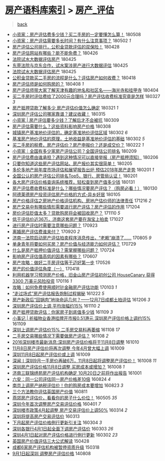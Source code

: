 [房产语料库索引](../../README.md)  > [房产_评估](房产_评估.md)
====
> [back](../README.md)

- [小资家：房产评估费多少钱？买二手房的一定要懂怎么算！](http://jkwz.applinzi.com/ittc/7100750105709904903.html#%E5%B0%8F%E8%B5%84%E5%AE%B6%EF%BC%9A%E6%88%BF%E4%BA%A7%E8%AF%84%E4%BC%B0%E8%B4%B9%E5%A4%9A%E5%B0%91%E9%92%B1%EF%BC%9F%E4%B9%B0%E4%BA%8C%E6%89%8B%E6%88%BF%E7%9A%84%E4%B8%80%E5%AE%9A%E8%A6%81%E6%87%82%E6%80%8E%E4%B9%88%E7%AE%97%EF%BC%81) 180508  
- [小资家：房产评估需要多长时间？有什么注意事项？](http://jkwz.applinzi.com/ittc/7098537637034066960.html#%E5%B0%8F%E8%B5%84%E5%AE%B6%EF%BC%9A%E6%88%BF%E4%BA%A7%E8%AF%84%E4%BC%B0%E9%9C%80%E8%A6%81%E5%A4%9A%E9%95%BF%E6%97%B6%E9%97%B4%EF%BC%9F%E6%9C%89%E4%BB%80%E4%B9%88%E6%B3%A8%E6%84%8F%E4%BA%8B%E9%A1%B9%EF%BC%9F) 180502 *1* 
- [房产评估公司排行，公积金贷款评估的双保险！](http://jkwz.applinzi.com/ittc/7097039647878415366.html#%E6%88%BF%E4%BA%A7%E8%AF%84%E4%BC%B0%E5%85%AC%E5%8F%B8%E6%8E%92%E8%A1%8C%EF%BC%8C%E5%85%AC%E7%A7%AF%E9%87%91%E8%B4%B7%E6%AC%BE%E8%AF%84%E4%BC%B0%E7%9A%84%E5%8F%8C%E4%BF%9D%E9%99%A9%EF%BC%81) 180428  
- [房产评估网站有哪些？能不能免费？](http://jkwz.applinzi.com/ittc/7096238025212429319.html#%E6%88%BF%E4%BA%A7%E8%AF%84%E4%BC%B0%E7%BD%91%E7%AB%99%E6%9C%89%E5%93%AA%E4%BA%9B%EF%BC%9F%E8%83%BD%E4%B8%8D%E8%83%BD%E5%85%8D%E8%B4%B9%EF%BC%9F) 180426  
- [法院试水大数据评估房产](http://jkwz.applinzi.com/ittc/7095840652728468487.html#%E6%B3%95%E9%99%A2%E8%AF%95%E6%B0%B4%E5%A4%A7%E6%95%B0%E6%8D%AE%E8%AF%84%E4%BC%B0%E6%88%BF%E4%BA%A7) 180425  
- [东莞法院与京东合作，试水案涉房产进行大数据评估](http://jkwz.applinzi.com/ittc/7095837603368797194.html#%E4%B8%9C%E8%8E%9E%E6%B3%95%E9%99%A2%E4%B8%8E%E4%BA%AC%E4%B8%9C%E5%90%88%E4%BD%9C%EF%BC%8C%E8%AF%95%E6%B0%B4%E6%A1%88%E6%B6%89%E6%88%BF%E4%BA%A7%E8%BF%9B%E8%A1%8C%E5%A4%A7%E6%95%B0%E6%8D%AE%E8%AF%84%E4%BC%B0) 180425  
- [法院试水大数据评估房产](http://jkwz.applinzi.com/ittc/7095759060475577360.html#%E6%B3%95%E9%99%A2%E8%AF%95%E6%B0%B4%E5%A4%A7%E6%95%B0%E6%8D%AE%E8%AF%84%E4%BC%B0%E6%88%BF%E4%BA%A7) 180425  
- [公积金贷款买二手房的流程是什么？评估房产如何收费？](http://jkwz.applinzi.com/ittc/7093318168963712006.html#%E5%85%AC%E7%A7%AF%E9%87%91%E8%B4%B7%E6%AC%BE%E4%B9%B0%E4%BA%8C%E6%89%8B%E6%88%BF%E7%9A%84%E6%B5%81%E7%A8%8B%E6%98%AF%E4%BB%80%E4%B9%88%EF%BC%9F%E8%AF%84%E4%BC%B0%E6%88%BF%E4%BA%A7%E5%A6%82%E4%BD%95%E6%94%B6%E8%B4%B9%EF%BC%9F) 180418  
- [房产评估师是如何购房的？](http://jkwz.applinzi.com/ittc/7089721978636469259.html#%E6%88%BF%E4%BA%A7%E8%AF%84%E4%BC%B0%E5%B8%88%E6%98%AF%E5%A6%82%E4%BD%95%E8%B4%AD%E6%88%BF%E7%9A%84%EF%BC%9F) 180408 *1* 
- [房产评估师带大家了解天津有趣的地名和社区名——海光寺和挂甲寺](http://jkwz.applinzi.com/ittc/7088039421821846545.html#%E6%88%BF%E4%BA%A7%E8%AF%84%E4%BC%B0%E5%B8%88%E5%B8%A6%E5%A4%A7%E5%AE%B6%E4%BA%86%E8%A7%A3%E5%A4%A9%E6%B4%A5%E6%9C%89%E8%B6%A3%E7%9A%84%E5%9C%B0%E5%90%8D%E5%92%8C%E7%A4%BE%E5%8C%BA%E5%90%8D%E2%80%94%E2%80%94%E6%B5%B7%E5%85%89%E5%AF%BA%E5%92%8C%E6%8C%82%E7%94%B2%E5%AF%BA) 180404  
- [买二手房时评估费给了2000元合理吗？房产评估收费标准究竟是怎样](http://jkwz.applinzi.com/ittc/7085099094576202759.html#%E4%B9%B0%E4%BA%8C%E6%89%8B%E6%88%BF%E6%97%B6%E8%AF%84%E4%BC%B0%E8%B4%B9%E7%BB%99%E4%BA%862000%E5%85%83%E5%90%88%E7%90%86%E5%90%97%EF%BC%9F%E6%88%BF%E4%BA%A7%E8%AF%84%E4%BC%B0%E6%94%B6%E8%B4%B9%E6%A0%87%E5%87%86%E7%A9%B6%E7%AB%9F%E6%98%AF%E6%80%8E%E6%A0%B7) 180327 *3* 
- [房产抵押贷款了解多少 房产评估价值怎么确定](http://jkwz.applinzi.com/ittc/7082884107229201424.html#%E6%88%BF%E4%BA%A7%E6%8A%B5%E6%8A%BC%E8%B4%B7%E6%AC%BE%E4%BA%86%E8%A7%A3%E5%A4%9A%E5%B0%91+%E6%88%BF%E4%BA%A7%E8%AF%84%E4%BC%B0%E4%BB%B7%E5%80%BC%E6%80%8E%E4%B9%88%E7%A1%AE%E5%AE%9A) 180321 *1* 
- [深圳房产评估公司哪家靠谱？建议收藏！](http://jkwz.applinzi.com/ittc/7080652878761165830.html#%E6%B7%B1%E5%9C%B3%E6%88%BF%E4%BA%A7%E8%AF%84%E4%BC%B0%E5%85%AC%E5%8F%B8%E5%93%AA%E5%AE%B6%E9%9D%A0%E8%B0%B1%EF%BC%9F%E5%BB%BA%E8%AE%AE%E6%94%B6%E8%97%8F%EF%BC%81) 180315  
- [小资家 | 房产评估要多少钱？了解后才不会被坑](http://jkwz.applinzi.com/ittc/7078500947557090320.html#%E5%B0%8F%E8%B5%84%E5%AE%B6+%7C+%E6%88%BF%E4%BA%A7%E8%AF%84%E4%BC%B0%E8%A6%81%E5%A4%9A%E5%B0%91%E9%92%B1%EF%BC%9F%E4%BA%86%E8%A7%A3%E5%90%8E%E6%89%8D%E4%B8%8D%E4%BC%9A%E8%A2%AB%E5%9D%91) 180309  
- [房产评估需要什么？这些资料影响房产价格](http://jkwz.applinzi.com/ittc/7078052309936636939.html#%E6%88%BF%E4%BA%A7%E8%AF%84%E4%BC%B0%E9%9C%80%E8%A6%81%E4%BB%80%E4%B9%88%EF%BC%9F%E8%BF%99%E4%BA%9B%E8%B5%84%E6%96%99%E5%BD%B1%E5%93%8D%E6%88%BF%E4%BA%A7%E4%BB%B7%E6%A0%BC) 180308  
- [城镇房产基准地价评估的，确定基准地价评估区域](http://jkwz.applinzi.com/ittc/7075811723556946954.html#%E5%9F%8E%E9%95%87%E6%88%BF%E4%BA%A7%E5%9F%BA%E5%87%86%E5%9C%B0%E4%BB%B7%E8%AF%84%E4%BC%B0%E7%9A%84%EF%BC%8C%E7%A1%AE%E5%AE%9A%E5%9F%BA%E5%87%86%E5%9C%B0%E4%BB%B7%E8%AF%84%E4%BC%B0%E5%8C%BA%E5%9F%9F) 180302 *6* 
- [基准房产地价评估的原理，土地收益是基准地价评估的基础](http://jkwz.applinzi.com/ittc/7075810472815494151.html#%E5%9F%BA%E5%87%86%E6%88%BF%E4%BA%A7%E5%9C%B0%E4%BB%B7%E8%AF%84%E4%BC%B0%E7%9A%84%E5%8E%9F%E7%90%86%EF%BC%8C%E5%9C%9F%E5%9C%B0%E6%94%B6%E7%9B%8A%E6%98%AF%E5%9F%BA%E5%87%86%E5%9C%B0%E4%BB%B7%E8%AF%84%E4%BC%B0%E7%9A%84%E5%9F%BA%E7%A1%80) 180302 *5* 
- [买二手房的税费，房产评估价？房产申报价？还是成交价？](http://jkwz.applinzi.com/ittc/7072934191983756294.html#%E4%B9%B0%E4%BA%8C%E6%89%8B%E6%88%BF%E7%9A%84%E7%A8%8E%E8%B4%B9%EF%BC%8C%E6%88%BF%E4%BA%A7%E8%AF%84%E4%BC%B0%E4%BB%B7%EF%BC%9F%E6%88%BF%E4%BA%A7%E7%94%B3%E6%8A%A5%E4%BB%B7%EF%BC%9F%E8%BF%98%E6%98%AF%E6%88%90%E4%BA%A4%E4%BB%B7%EF%BC%9F) 180222 *1* 
- [小资家｜全国有多少家房产评估公司？全国评估公司排名](http://jkwz.applinzi.com/ittc/7068094779407991825.html#%E5%B0%8F%E8%B5%84%E5%AE%B6%EF%BD%9C%E5%85%A8%E5%9B%BD%E6%9C%89%E5%A4%9A%E5%B0%91%E5%AE%B6%E6%88%BF%E4%BA%A7%E8%AF%84%E4%BC%B0%E5%85%AC%E5%8F%B8%EF%BC%9F%E5%85%A8%E5%9B%BD%E8%AF%84%E4%BC%B0%E5%85%AC%E5%8F%B8%E6%8E%92%E5%90%8D) 180209  
- [房产评估费由谁承担？遇到这种情况可以直接举报（房产抵押须知）](http://jkwz.applinzi.com/ittc/7066979938593145867.html#%E6%88%BF%E4%BA%A7%E8%AF%84%E4%BC%B0%E8%B4%B9%E7%94%B1%E8%B0%81%E6%89%BF%E6%8B%85%EF%BC%9F%E9%81%87%E5%88%B0%E8%BF%99%E7%A7%8D%E6%83%85%E5%86%B5%E5%8F%AF%E4%BB%A5%E7%9B%B4%E6%8E%A5%E4%B8%BE%E6%8A%A5%EF%BC%88%E6%88%BF%E4%BA%A7%E6%8A%B5%E6%8A%BC%E9%A1%BB%E7%9F%A5%EF%BC%89) 180206  
- [只要你知道这些房产评估网站，房产报价其实很简单！](http://jkwz.applinzi.com/ittc/7066632063690474503.html#%E5%8F%AA%E8%A6%81%E4%BD%A0%E7%9F%A5%E9%81%93%E8%BF%99%E4%BA%9B%E6%88%BF%E4%BA%A7%E8%AF%84%E4%BC%B0%E7%BD%91%E7%AB%99%EF%BC%8C%E6%88%BF%E4%BA%A7%E6%8A%A5%E4%BB%B7%E5%85%B6%E5%AE%9E%E5%BE%88%E7%AE%80%E5%8D%95%EF%BC%81) 180205  
- [多伦多地产局年度市场评估和展望报告出炉 预估2018年房产走势](http://jkwz.applinzi.com/ittc/7065158774619112465.html#%E5%A4%9A%E4%BC%A6%E5%A4%9A%E5%9C%B0%E4%BA%A7%E5%B1%80%E5%B9%B4%E5%BA%A6%E5%B8%82%E5%9C%BA%E8%AF%84%E4%BC%B0%E5%92%8C%E5%B1%95%E6%9C%9B%E6%8A%A5%E5%91%8A%E5%87%BA%E7%82%89+%E9%A2%84%E4%BC%B02018%E5%B9%B4%E6%88%BF%E4%BA%A7%E8%B5%B0%E5%8A%BF) 180201 *1* 
- [全国公认的房产评估公司排名Top5，银行、房管局认证！](http://jkwz.applinzi.com/ittc/7065133264979624971.html#%E5%85%A8%E5%9B%BD%E5%85%AC%E8%AE%A4%E7%9A%84%E6%88%BF%E4%BA%A7%E8%AF%84%E4%BC%B0%E5%85%AC%E5%8F%B8%E6%8E%92%E5%90%8DTop5%EF%BC%8C%E9%93%B6%E8%A1%8C%E3%80%81%E6%88%BF%E7%AE%A1%E5%B1%80%E8%AE%A4%E8%AF%81%EF%BC%81) 180201  
- [各大房产评估价格查询系统推荐，轻松查到房产值多少钱](http://jkwz.applinzi.com/ittc/7064790416254043142.html#%E5%90%84%E5%A4%A7%E6%88%BF%E4%BA%A7%E8%AF%84%E4%BC%B0%E4%BB%B7%E6%A0%BC%E6%9F%A5%E8%AF%A2%E7%B3%BB%E7%BB%9F%E6%8E%A8%E8%8D%90%EF%BC%8C%E8%BD%BB%E6%9D%BE%E6%9F%A5%E5%88%B0%E6%88%BF%E4%BA%A7%E5%80%BC%E5%A4%9A%E5%B0%91%E9%92%B1) 180131  
- [房产评估费收费标准是什么？哪些情况要房产评估？（购房必看！）](http://jkwz.applinzi.com/ittc/7064304825171182598.html#%E6%88%BF%E4%BA%A7%E8%AF%84%E4%BC%B0%E8%B4%B9%E6%94%B6%E8%B4%B9%E6%A0%87%E5%87%86%E6%98%AF%E4%BB%80%E4%B9%88%EF%BC%9F%E5%93%AA%E4%BA%9B%E6%83%85%E5%86%B5%E8%A6%81%E6%88%BF%E4%BA%A7%E8%AF%84%E4%BC%B0%EF%BC%9F%EF%BC%88%E8%B4%AD%E6%88%BF%E5%BF%85%E7%9C%8B%EF%BC%81%EF%BC%89) 180130  
- [阿德莱德房产投资评估房产价格的方式-异乡好居](http://jkwz.applinzi.com/ittc/7055098921188066314.html#%E9%98%BF%E5%BE%B7%E8%8E%B1%E5%BE%B7%E6%88%BF%E4%BA%A7%E6%8A%95%E8%B5%84%E8%AF%84%E4%BC%B0%E6%88%BF%E4%BA%A7%E4%BB%B7%E6%A0%BC%E7%9A%84%E6%96%B9%E5%BC%8F-%E5%BC%82%E4%B9%A1%E5%A5%BD%E5%B1%85) 180105  
- [房产价格评估之房地产价格评估机构、房地产估价师的法律责任](http://jkwz.applinzi.com/ittc/7046965533377823761.html#%E6%88%BF%E4%BA%A7%E4%BB%B7%E6%A0%BC%E8%AF%84%E4%BC%B0%E4%B9%8B%E6%88%BF%E5%9C%B0%E4%BA%A7%E4%BB%B7%E6%A0%BC%E8%AF%84%E4%BC%B0%E6%9C%BA%E6%9E%84%E3%80%81%E6%88%BF%E5%9C%B0%E4%BA%A7%E4%BC%B0%E4%BB%B7%E5%B8%88%E7%9A%84%E6%B3%95%E5%BE%8B%E8%B4%A3%E4%BB%BB) 171216 *2* 
- [房产交易中有哪些情形需要进行房产评估？房产评估的作用](http://jkwz.applinzi.com/ittc/7043280760490951696.html#%E6%88%BF%E4%BA%A7%E4%BA%A4%E6%98%93%E4%B8%AD%E6%9C%89%E5%93%AA%E4%BA%9B%E6%83%85%E5%BD%A2%E9%9C%80%E8%A6%81%E8%BF%9B%E8%A1%8C%E6%88%BF%E4%BA%A7%E8%AF%84%E4%BC%B0%EF%BC%9F%E6%88%BF%E4%BA%A7%E8%AF%84%E4%BC%B0%E7%9A%84%E4%BD%9C%E7%94%A8) 171204  
- [房价评估贬值太多？贷款购房将会被回收房产？](http://jkwz.applinzi.com/ittc/7034246115048817680.html#%E6%88%BF%E4%BB%B7%E8%AF%84%E4%BC%B0%E8%B4%AC%E5%80%BC%E5%A4%AA%E5%A4%9A%EF%BC%9F%E8%B4%B7%E6%AC%BE%E8%B4%AD%E6%88%BF%E5%B0%86%E4%BC%9A%E8%A2%AB%E5%9B%9E%E6%94%B6%E6%88%BF%E4%BA%A7%EF%BC%9F) 171110 *5* 
- [低于评估价近36万，济南这套房产要在淘宝上拍卖](http://jkwz.applinzi.com/ittc/7029193603677684752.html#%E4%BD%8E%E4%BA%8E%E8%AF%84%E4%BC%B0%E4%BB%B7%E8%BF%9136%E4%B8%87%EF%BC%8C%E6%B5%8E%E5%8D%97%E8%BF%99%E5%A5%97%E6%88%BF%E4%BA%A7%E8%A6%81%E5%9C%A8%E6%B7%98%E5%AE%9D%E4%B8%8A%E6%8B%8D%E5%8D%96) 171027  
- [进行房产评估时需要注意哪些问题？](http://jkwz.applinzi.com/ittc/7016084736999703568.html#%E8%BF%9B%E8%A1%8C%E6%88%BF%E4%BA%A7%E8%AF%84%E4%BC%B0%E6%97%B6%E9%9C%80%E8%A6%81%E6%B3%A8%E6%84%8F%E5%93%AA%E4%BA%9B%E9%97%AE%E9%A2%98%EF%BC%9F) 170923  
- [离婚房产评估费谁来付？](http://jkwz.applinzi.com/ittc/7015325402707526672.html#%E7%A6%BB%E5%A9%9A%E6%88%BF%E4%BA%A7%E8%AF%84%E4%BC%B0%E8%B4%B9%E8%B0%81%E6%9D%A5%E4%BB%98%EF%BC%9F) 170920 *2* 
- [济南一法院启动房产评估拍卖程序消息传出，“老赖”崩溃了……](http://jkwz.applinzi.com/ittc/6998333257442395152.html#%E6%B5%8E%E5%8D%97%E4%B8%80%E6%B3%95%E9%99%A2%E5%90%AF%E5%8A%A8%E6%88%BF%E4%BA%A7%E8%AF%84%E4%BC%B0%E6%8B%8D%E5%8D%96%E7%A8%8B%E5%BA%8F%E6%B6%88%E6%81%AF%E4%BC%A0%E5%87%BA%EF%BC%8C%E2%80%9C%E8%80%81%E8%B5%96%E2%80%9D%E5%B4%A9%E6%BA%83%E4%BA%86%E2%80%A6%E2%80%A6) 170805 *9* 
- [单身青年将要如何买房？房产价值与经济能力如何评估？](http://jkwz.applinzi.com/ittc/6995793232993453072.html#%E5%8D%95%E8%BA%AB%E9%9D%92%E5%B9%B4%E5%B0%86%E8%A6%81%E5%A6%82%E4%BD%95%E4%B9%B0%E6%88%BF%EF%BC%9F%E6%88%BF%E4%BA%A7%E4%BB%B7%E5%80%BC%E4%B8%8E%E7%BB%8F%E6%B5%8E%E8%83%BD%E5%8A%9B%E5%A6%82%E4%BD%95%E8%AF%84%E4%BC%B0%EF%BC%9F) 170729  
- [什么是房产抵押价值评估？需掌握哪些问题？](http://jkwz.applinzi.com/ittc/6993821396701283345.html#%E4%BB%80%E4%B9%88%E6%98%AF%E6%88%BF%E4%BA%A7%E6%8A%B5%E6%8A%BC%E4%BB%B7%E5%80%BC%E8%AF%84%E4%BC%B0%EF%BC%9F%E9%9C%80%E6%8E%8C%E6%8F%A1%E5%93%AA%E4%BA%9B%E9%97%AE%E9%A2%98%EF%BC%9F) 170724  
- [影响房产评估值高低的因素有哪些？](http://jkwz.applinzi.com/ittc/6976381142650323972.html#%E5%BD%B1%E5%93%8D%E6%88%BF%E4%BA%A7%E8%AF%84%E4%BC%B0%E5%80%BC%E9%AB%98%E4%BD%8E%E7%9A%84%E5%9B%A0%E7%B4%A0%E6%9C%89%E5%93%AA%E4%BA%9B%EF%BC%9F) 170607  
- [房产攻略：做好二手房评估等于迈好第一步](http://jkwz.applinzi.com/ittc/6972003079992902660.html#%E6%88%BF%E4%BA%A7%E6%94%BB%E7%95%A5%EF%BC%9A%E5%81%9A%E5%A5%BD%E4%BA%8C%E6%89%8B%E6%88%BF%E8%AF%84%E4%BC%B0%E7%AD%89%E4%BA%8E%E8%BF%88%E5%A5%BD%E7%AC%AC%E4%B8%80%E6%AD%A5) 170526  
- [房产的价值评估角度（一）](http://jkwz.applinzi.com/ittc/6958006255909078020.html#%E6%88%BF%E4%BA%A7%E7%9A%84%E4%BB%B7%E5%80%BC%E8%AF%84%E4%BC%B0%E8%A7%92%E5%BA%A6%EF%BC%88%E4%B8%80%EF%BC%89) 170418  
- [利用机器学习预测房产价格，旧金山房产评估初创公司 HouseCanary 获得 3300 万美元风险投资](http://jkwz.applinzi.com/ittc/6923640352400737285.html#%E5%88%A9%E7%94%A8%E6%9C%BA%E5%99%A8%E5%AD%A6%E4%B9%A0%E9%A2%84%E6%B5%8B%E6%88%BF%E4%BA%A7%E4%BB%B7%E6%A0%BC%EF%BC%8C%E6%97%A7%E9%87%91%E5%B1%B1%E6%88%BF%E4%BA%A7%E8%AF%84%E4%BC%B0%E5%88%9D%E5%88%9B%E5%85%AC%E5%8F%B8+HouseCanary+%E8%8E%B7%E5%BE%97+3300+%E4%B8%87%E7%BE%8E%E5%85%83%E9%A3%8E%E9%99%A9%E6%8A%95%E8%B5%84) 170116 *1* 
- [攻略｜如何免费使用顺时针金融房产评估功能](http://jkwz.applinzi.com/ittc/6918892713172009988.html#%E6%94%BB%E7%95%A5%EF%BD%9C%E5%A6%82%E4%BD%95%E5%85%8D%E8%B4%B9%E4%BD%BF%E7%94%A8%E9%A1%BA%E6%97%B6%E9%92%88%E9%87%91%E8%9E%8D%E6%88%BF%E4%BA%A7%E8%AF%84%E4%BC%B0%E5%8A%9F%E8%83%BD) 170103 *1* 
- [“走过场式”房产评估报告炮制过程揭秘](http://jkwz.applinzi.com/ittc/6914300563021104132.html#%E2%80%9C%E8%B5%B0%E8%BF%87%E5%9C%BA%E5%BC%8F%E2%80%9D%E6%88%BF%E4%BA%A7%E8%AF%84%E4%BC%B0%E6%8A%A5%E5%91%8A%E7%82%AE%E5%88%B6%E8%BF%87%E7%A8%8B%E6%8F%AD%E7%A7%98) 161222 *5* 
- [房产新政后“回锅肉”地块命运几何？——12月7日成都土拍评估](http://jkwz.applinzi.com/ittc/6908464940645352452.html#%E6%88%BF%E4%BA%A7%E6%96%B0%E6%94%BF%E5%90%8E%E2%80%9C%E5%9B%9E%E9%94%85%E8%82%89%E2%80%9D%E5%9C%B0%E5%9D%97%E5%91%BD%E8%BF%90%E5%87%A0%E4%BD%95%EF%BC%9F%E2%80%94%E2%80%9412%E6%9C%887%E6%97%A5%E6%88%90%E9%83%BD%E5%9C%9F%E6%8B%8D%E8%AF%84%E4%BC%B0) 161206 *3* 
- [深圳房产评估价上调 平均涨幅约15%](http://jkwz.applinzi.com/ittc/6898796784049996804.html#%E6%B7%B1%E5%9C%B3%E6%88%BF%E4%BA%A7%E8%AF%84%E4%BC%B0%E4%BB%B7%E4%B8%8A%E8%B0%83+%E5%B9%B3%E5%9D%87%E6%B6%A8%E5%B9%85%E7%BA%A615%25) 161110 *2* 
- [房产抵押贷款评估：你家房子到底值多少钱](http://jkwz.applinzi.com/ittc/6898552772617569285.html#%E6%88%BF%E4%BA%A7%E6%8A%B5%E6%8A%BC%E8%B4%B7%E6%AC%BE%E8%AF%84%E4%BC%B0%EF%BC%9A%E4%BD%A0%E5%AE%B6%E6%88%BF%E5%AD%90%E5%88%B0%E5%BA%95%E5%80%BC%E5%A4%9A%E5%B0%91%E9%92%B1) 161109 *3* 
- [小事记 | 祈福物业香港挂牌开市报0.51港元 深圳房产评估价格上调约15%](http://jkwz.applinzi.com/ittc/6898285947526841349.html#%E5%B0%8F%E4%BA%8B%E8%AE%B0+%7C+%E7%A5%88%E7%A6%8F%E7%89%A9%E4%B8%9A%E9%A6%99%E6%B8%AF%E6%8C%82%E7%89%8C%E5%BC%80%E5%B8%82%E6%8A%A50.51%E6%B8%AF%E5%85%83+%E6%B7%B1%E5%9C%B3%E6%88%BF%E4%BA%A7%E8%AF%84%E4%BC%B0%E4%BB%B7%E6%A0%BC%E4%B8%8A%E8%B0%83%E7%BA%A615%25) 161109  
- [深圳上调房产评估价15% 二手房交易料再萎缩](http://jkwz.applinzi.com/ittc/6898128472261526532.html#%E6%B7%B1%E5%9C%B3%E4%B8%8A%E8%B0%83%E6%88%BF%E4%BA%A7%E8%AF%84%E4%BC%B0%E4%BB%B715%25+%E4%BA%8C%E6%89%8B%E6%88%BF%E4%BA%A4%E6%98%93%E6%96%99%E5%86%8D%E8%90%8E%E7%BC%A9) 161108 *17* 
- [二手房交易哪些情况下需要做房产评估？](http://jkwz.applinzi.com/ittc/6898120961294861317.html#%E4%BA%8C%E6%89%8B%E6%88%BF%E4%BA%A4%E6%98%93%E5%93%AA%E4%BA%9B%E6%83%85%E5%86%B5%E4%B8%8B%E9%9C%80%E8%A6%81%E5%81%9A%E6%88%BF%E4%BA%A7%E8%AF%84%E4%BC%B0%EF%BC%9F) 161108 *2* 
- [2016深圳楼市最新消息:深圳房产评估价格将于11月8日调整](http://jkwz.applinzi.com/ittc/6887296837853119492.html#2016%E6%B7%B1%E5%9C%B3%E6%A5%BC%E5%B8%82%E6%9C%80%E6%96%B0%E6%B6%88%E6%81%AF%3A%E6%B7%B1%E5%9C%B3%E6%88%BF%E4%BA%A7%E8%AF%84%E4%BC%B0%E4%BB%B7%E6%A0%BC%E5%B0%86%E4%BA%8E11%E6%9C%888%E6%97%A5%E8%B0%83%E6%95%B4) 161010  
- [11月8日房产评估价将再次调整 今年4月曾大幅上调](http://jkwz.applinzi.com/ittc/6886912618945577988.html#11%E6%9C%888%E6%97%A5%E6%88%BF%E4%BA%A7%E8%AF%84%E4%BC%B0%E4%BB%B7%E5%B0%86%E5%86%8D%E6%AC%A1%E8%B0%83%E6%95%B4+%E4%BB%8A%E5%B9%B44%E6%9C%88%E6%9B%BE%E5%A4%A7%E5%B9%85%E4%B8%8A%E8%B0%83) 161009  
- [深圳11月8日起房产评估价或上调](http://jkwz.applinzi.com/ittc/6886912615971816453.html#%E6%B7%B1%E5%9C%B311%E6%9C%888%E6%97%A5%E8%B5%B7%E6%88%BF%E4%BA%A7%E8%AF%84%E4%BC%B0%E4%BB%B7%E6%88%96%E4%B8%8A%E8%B0%83) 161009  
- [深闻丨深圳9月一手房价再破6万，11月8日起将调整房产评估价！](http://jkwz.applinzi.com/ittc/6886592095518721028.html#%E6%B7%B1%E9%97%BB%E4%B8%A8%E6%B7%B1%E5%9C%B39%E6%9C%88%E4%B8%80%E6%89%8B%E6%88%BF%E4%BB%B7%E5%86%8D%E7%A0%B46%E4%B8%87%EF%BC%8C11%E6%9C%888%E6%97%A5%E8%B5%B7%E5%B0%86%E8%B0%83%E6%95%B4%E6%88%BF%E4%BA%A7%E8%AF%84%E4%BC%B0%E4%BB%B7%EF%BC%81) 161008 *11* 
- [深圳房产评估价格11月8日调整 买房成本或增加？](http://jkwz.applinzi.com/ittc/6886588484298490884.html#%E6%B7%B1%E5%9C%B3%E6%88%BF%E4%BA%A7%E8%AF%84%E4%BC%B0%E4%BB%B7%E6%A0%BC11%E6%9C%888%E6%97%A5%E8%B0%83%E6%95%B4+%E4%B9%B0%E6%88%BF%E6%88%90%E6%9C%AC%E6%88%96%E5%A2%9E%E5%8A%A0%EF%BC%9F) 161008 *1* 
- [济南三联锦绣苑房产评估机构确定 10月20日之前将作出报告](http://jkwz.applinzi.com/ittc/6884053664389399557.html#%E6%B5%8E%E5%8D%97%E4%B8%89%E8%81%94%E9%94%A6%E7%BB%A3%E8%8B%91%E6%88%BF%E4%BA%A7%E8%AF%84%E4%BC%B0%E6%9C%BA%E6%9E%84%E7%A1%AE%E5%AE%9A+10%E6%9C%8820%E6%97%A5%E4%B9%8B%E5%89%8D%E5%B0%86%E4%BD%9C%E5%87%BA%E6%8A%A5%E5%91%8A) 161001  
- [六安：同一公司评估同一房产价格差10倍](http://jkwz.applinzi.com/ittc/6869933211802665989.html#%E5%85%AD%E5%AE%89%EF%BC%9A%E5%90%8C%E4%B8%80%E5%85%AC%E5%8F%B8%E8%AF%84%E4%BC%B0%E5%90%8C%E4%B8%80%E6%88%BF%E4%BA%A7%E4%BB%B7%E6%A0%BC%E5%B7%AE10%E5%80%8D) 160824 *4* 
- [南京上调房产纳税评估价！你的购房成本要增加](http://jkwz.applinzi.com/ittc/6869488522913907716.html#%E5%8D%97%E4%BA%AC%E4%B8%8A%E8%B0%83%E6%88%BF%E4%BA%A7%E7%BA%B3%E7%A8%8E%E8%AF%84%E4%BC%B0%E4%BB%B7%EF%BC%81%E4%BD%A0%E7%9A%84%E8%B4%AD%E6%88%BF%E6%88%90%E6%9C%AC%E8%A6%81%E5%A2%9E%E5%8A%A0) 160823 *3* 
- [三个方法教你评估英国房产价值](http://jkwz.applinzi.com/ittc/6865121135221539845.html#%E4%B8%89%E4%B8%AA%E6%96%B9%E6%B3%95%E6%95%99%E4%BD%A0%E8%AF%84%E4%BC%B0%E8%8B%B1%E5%9B%BD%E6%88%BF%E4%BA%A7%E4%BB%B7%E5%80%BC) 160811  
- [燕郊房产评估价，看看你的房子什么价位！](http://jkwz.applinzi.com/ittc/6828824857181422597.html#%E7%87%95%E9%83%8A%E6%88%BF%E4%BA%A7%E8%AF%84%E4%BC%B0%E4%BB%B7%EF%BC%8C%E7%9C%8B%E7%9C%8B%E4%BD%A0%E7%9A%84%E6%88%BF%E5%AD%90%E4%BB%80%E4%B9%88%E4%BB%B7%E4%BD%8D%EF%BC%81) 160505 *35* 
- [深圳今年首次调整房产交易评估价格](http://jkwz.applinzi.com/ittc/6816084958737073156.html#%E6%B7%B1%E5%9C%B3%E4%BB%8A%E5%B9%B4%E9%A6%96%E6%AC%A1%E8%B0%83%E6%95%B4%E6%88%BF%E4%BA%A7%E4%BA%A4%E6%98%93%E8%AF%84%E4%BC%B0%E4%BB%B7%E6%A0%BC) 160401 *7* 
- [深圳楼市政策4月起调整 房产交易评估价上调50%](http://jkwz.applinzi.com/ittc/6809476045979780100.html#%E6%B7%B1%E5%9C%B3%E6%A5%BC%E5%B8%82%E6%94%BF%E7%AD%964%E6%9C%88%E8%B5%B7%E8%B0%83%E6%95%B4+%E6%88%BF%E4%BA%A7%E4%BA%A4%E6%98%93%E8%AF%84%E4%BC%B0%E4%BB%B7%E4%B8%8A%E8%B0%8350%25) 160314 *2* 
- [深圳将提高房产交易评估价](http://jkwz.applinzi.com/ittc/6808901655571465221.html#%E6%B7%B1%E5%9C%B3%E5%B0%86%E6%8F%90%E9%AB%98%E6%88%BF%E4%BA%A7%E4%BA%A4%E6%98%93%E8%AF%84%E4%BC%B0%E4%BB%B7) 160313  
- [下月起房产评估价格例行更新引关注](http://jkwz.applinzi.com/ittc/6805594711867786245.html#%E4%B8%8B%E6%9C%88%E8%B5%B7%E6%88%BF%E4%BA%A7%E8%AF%84%E4%BC%B0%E4%BB%B7%E6%A0%BC%E4%BE%8B%E8%A1%8C%E6%9B%B4%E6%96%B0%E5%BC%95%E5%85%B3%E6%B3%A8) 160304 *3* 
- [深圳各银行4月1日起全面下调房产评估价](http://jkwz.applinzi.com/ittc/6805424246851372036.html#%E6%B7%B1%E5%9C%B3%E5%90%84%E9%93%B6%E8%A1%8C4%E6%9C%881%E6%97%A5%E8%B5%B7%E5%85%A8%E9%9D%A2%E4%B8%8B%E8%B0%83%E6%88%BF%E4%BA%A7%E8%AF%84%E4%BC%B0%E4%BB%B7) 160303 *26* 
- [深圳4月1日起对房产评估价格进行例行更新](http://jkwz.applinzi.com/ittc/6805094942858806277.html#%E6%B7%B1%E5%9C%B34%E6%9C%881%E6%97%A5%E8%B5%B7%E5%AF%B9%E6%88%BF%E4%BA%A7%E8%AF%84%E4%BC%B0%E4%BB%B7%E6%A0%BC%E8%BF%9B%E8%A1%8C%E4%BE%8B%E8%A1%8C%E6%9B%B4%E6%96%B0) 160302 *23* 
- [英国房产价值评估三大公式解读](http://jkwz.applinzi.com/ittc/547650611409406925.html#%E8%8B%B1%E5%9B%BD%E6%88%BF%E4%BA%A7%E4%BB%B7%E5%80%BC%E8%AF%84%E4%BC%B0%E4%B8%89%E5%A4%A7%E5%85%AC%E5%BC%8F%E8%A7%A3%E8%AF%BB) 150428  
- [成都6家房产评估机构被暂停资质升级](http://jkwz.applinzi.com/ittc/547650611398272025.html#%E6%88%90%E9%83%BD6%E5%AE%B6%E6%88%BF%E4%BA%A7%E8%AF%84%E4%BC%B0%E6%9C%BA%E6%9E%84%E8%A2%AB%E6%9A%82%E5%81%9C%E8%B5%84%E8%B4%A8%E5%8D%87%E7%BA%A7) 150318  
- [9月1日起深圳 调整房产评估价格](http://jkwz.applinzi.com/ittc/547650611371462511.html#9%E6%9C%881%E6%97%A5%E8%B5%B7%E6%B7%B1%E5%9C%B3+%E8%B0%83%E6%95%B4%E6%88%BF%E4%BA%A7%E8%AF%84%E4%BC%B0%E4%BB%B7%E6%A0%BC) 140808  
